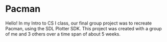 # Pacman
Hello! In my Intro to CS I class, our final group project was to recreate Pacman, using the SDL Plotter SDK. This project was
created with a group of me and 3 others over a time span of about 5 weeks.
